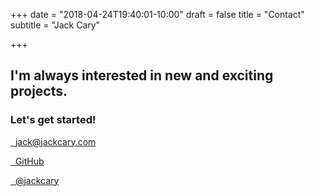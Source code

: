 +++
date = "2018-04-24T19:40:01-10:00"
draft = false
title = "Contact"
subtitle = "Jack Cary"

+++

## I'm always interested in new and exciting projects.
<p class="mb-5"></p>

### Let's get started!
<p class="mt-5"></p>

<a href="mailto:jack@jackcary.com" title="Email Jack Cary"><i class="far fa-envelope fa-2x fa-fw"></i>&nbsp;&nbsp;jack@jackcary.com</a>
<p class="mb-5"></p>

<a href="https://github.com/jackcary/" title="Jack Cary on GitHub"><i class="fab fa-github fa-2x fa-fw"></i>&nbsp;&nbsp;GitHub</a>
<p class="mb-5"></p>

<a href="https://twitter.com/jackcary/" title="Jack Cary on Twitter"><i class="fab fa-twitter fa-2x fa-fw"></i>&nbsp;&nbsp;@jackcary</a>
<p class="mb-5"></p>
